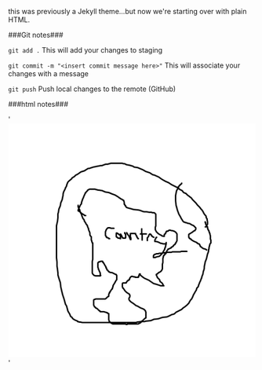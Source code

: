 this was previously a Jekyll theme...but now we're starting over with plain HTML.

###Git notes###

`git add .` This will add your changes to staging

`git commit -m "<insert commit message here>"` This will associate your changes with a message

`git push` Push local changes to the remote (GitHub)

###html notes###

'<img src="IMAGES/country.png" />'
